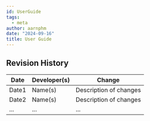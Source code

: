 ```yaml
---
id: UserGuide
tags:
  - meta
author: aarnphm
date: "2024-09-16"
title: User Guide
---
```


## Revision History

| Date  | Developer(s) | Change                 |
| ----- | ------------ | ---------------------- |
| Date1 | Name(s)      | Description of changes |
| Date2 | Name(s)      | Description of changes |
| ...   | ...          | ...                    |

